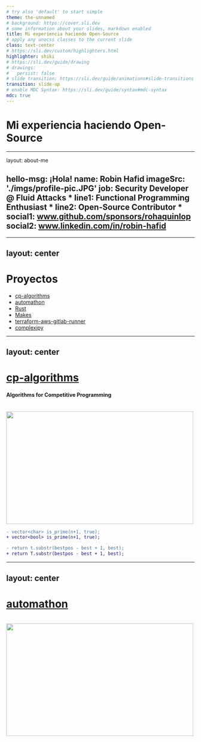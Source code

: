 ```yaml
---
# try also 'default' to start simple
theme: the-unnamed
# background: https://cover.sli.dev
# some information about your slides, markdown enabled
title: Mi experiencia haciendo Open-Source
# apply any unocss classes to the current slide
class: text-center
# https://sli.dev/custom/highlighters.html
highlighter: shiki
# https://sli.dev/guide/drawing
# drawings:
#   persist: false
# slide transition: https://sli.dev/guide/animations#slide-transitions
transition: slide-up
# enable MDC Syntax: https://sli.dev/guide/syntax#mdc-syntax
mdc: true
---
```


# Mi experiencia haciendo Open-Source

---
layout: about-me

hello-msg: ¡Hola!
name: Robin Hafid
imageSrc: './imgs/profile-pic.JPG'
job: Security Developer @ Fluid Attacks *
line1: Functional Programming Enthusiast *
line2: Open-Source Contributor *
social1: www.github.com/sponsors/rohaquinlop
social2: www.linkedin.com/in/robin-hafid
---

---
layout: center
---

# Proyectos

- [cp-algorithms](https://cp-algorithms.com/)
- [automathon](https://github.com/rohaquinlop/automathon)
- [Rust](https://www.rust-lang.org/es)
- [Makes](https://github.com/fluidattacks/makes)
- [terraform-aws-gitlab-runner](https://github.com/cattle-ops/terraform-aws-gitlab-runner)
- [complexipy](https://github.com/rohaquinlop/complexipy)

---
layout: center
---

# [cp-algorithms](https://cp-algorithms.com/)

#### Algorithms for Competitive Programming

<br>

<img src="https://github-readme-stats.vercel.app/api/pin/?username=cp-algorithms&repo=cp-algorithms&show_owner=true" width="500" height="300">

<br>

<v-click>

```diff
- vector<char> is_prime(n+1, true);
+ vector<bool> is_prime(n+1, true);
```

</v-click>

<v-click>

```diff
- return t.substr(bestpos - best + 1, best);
+ return T.substr(bestpos - best + 1, best);
```

</v-click>

---
layout: center
---

# [automathon](https://github.com/rohaquinlop/automathon)

<br>

<img src="https://github-readme-stats.vercel.app/api/pin/?username=rohaquinlop&repo=automathon&show_owner=true" width="500" height="300">
